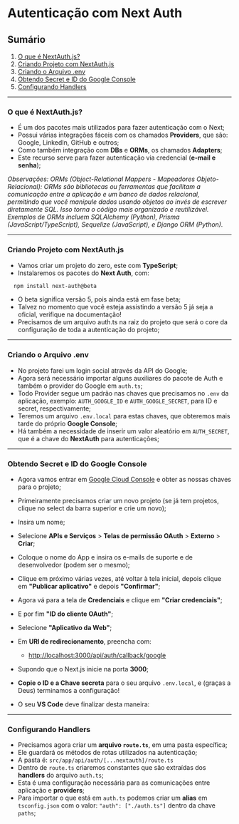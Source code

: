 # Autenticação com Next Auth

## Sumário

1. [O que é NextAuth.js?](#o-que-é-nextauthjs)
2. [Criando Projeto com NextAuth.js](#criando-projeto-com-nextauthjs)
3. [Criando o Arquivo .env](#criando-o-arquivo-env)
4. [Obtendo Secret e ID do Google Console](#obtendo-secret-e-id-do-google-console)
5. [Configurando Handlers](#configurando-handlers)


---

### O que é NextAuth.js?

- É um dos pacotes mais utilizados para fazer autenticação com o Next;
- Possui várias integrações fáceis com os chamados **Providers**, que são: Google, LinkedIn, GitHub e outros;
- Como também integração com **DBs** e **ORMs**, os chamados **Adapters**;
- Este recurso serve para fazer autenticação via credencial (**e-mail e senha**);

*Observações: ORMs (Object-Relational Mappers - Mapeadores Objeto-Relacional):
ORMs são bibliotecas ou ferramentas que facilitam a comunicação entre a aplicação e um banco de dados relacional, permitindo que você manipule dados usando objetos ao invés de escrever diretamente SQL. Isso torna o código mais organizado e reutilizável. Exemplos de ORMs incluem SQLAlchemy (Python), Prisma (JavaScript/TypeScript), Sequelize (JavaScript), e Django ORM (Python).*

---

### Criando Projeto com NextAuth.js

- Vamos criar um projeto do zero, este com **TypeScript**;
- Instalaremos os pacotes do **Next Auth**, com:  
```bash
  npm install next-auth@beta
```
- O beta significa versão 5, pois ainda está em fase beta;
- Talvez no momento que você esteja assistindo a versão 5 já seja a oficial, verifique na documentação!
- Precisamos de um arquivo auth.ts na raiz do projeto que será o core da configuração de toda a autenticação do projeto;

---

### Criando o Arquivo .env

- No projeto farei um login social através da API do Google;
- Agora será necessário importar alguns auxiliares do pacote de Auth e também o provider do Google em `auth.ts`;
- Todo Provider segue um padrão nas chaves que precisamos no `.env` da aplicação, exemplo: `AUTH_GOOGLE_ID` e `AUTH_GOOGLE_SECRET`, para ID e secret, respectivamente;
- Teremos um arquivo `.env.local` para estas chaves, que obteremos mais tarde do próprio **Google Console**;
- Há também a necessidade de inserir um valor aleatório em `AUTH_SECRET`, que é a chave do **NextAuth** para autenticações;

---

### Obtendo Secret e ID do Google Console

- Agora vamos entrar em [Google Cloud Console](https://console.cloud.google.com/) e obter as nossas chaves para o projeto;
- Primeiramente precisamos criar um novo projeto (se já tem projetos, clique no select da barra superior e crie um novo);
- Insira um nome;
- Selecione **APIs e Serviços** > **Telas de permissão OAuth** > **Externo** > **Criar**;

- Coloque o nome do App e insira os e-mails de suporte e de desenvolvedor (podem ser o mesmo);
- Clique em próximo várias vezes, até voltar à tela inicial, depois clique em **"Publicar aplicativo"** e depois **"Confirmar"**;
- Agora vá para a tela de **Credenciais** e clique em **"Criar credenciais"**;
- E por fim **"ID do cliente OAuth"**;
- Selecione **"Aplicativo da Web"**;
- Em **URI de redirecionamento**, preencha com:
  - [http://localhost:3000/api/auth/callback/google](http://localhost:3000/api/auth/callback/google)
- Supondo que o Next.js inicie na porta **3000**;
- **Copie o ID e a Chave secreta** para o seu arquivo `.env.local`, e (graças a Deus) terminamos a configuração!
- O seu **VS Code** deve finalizar desta maneira:

---

### Configurando Handlers

- Precisamos agora criar um **arquivo `route.ts`**, em uma pasta específica;
- Ele guardará os métodos de rotas utilizados na autenticação;
- A pasta é: `src/app/api/auth/[...nextauth]/route.ts`
- Dentro de `route.ts` criaremos constantes que são extraídas dos **handlers** do arquivo `auth.ts`;
- Esta é uma configuração necessária para as comunicações entre aplicação e **providers**;
- Para importar o que está em `auth.ts` podemos criar um **alias** em `tsconfig.json` com o valor: `"auth": ["./auth.ts"]` dentro da chave `paths`;